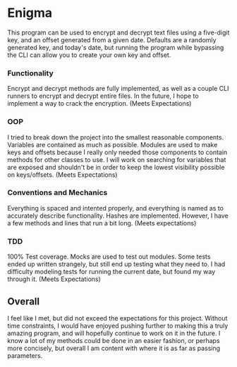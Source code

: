 # Enigma

This program can be used to encrypt and decrypt text files using a five-digit key, and an offset generated from a given date. Defaults are a randomly generated key, and today's date, but running the program while bypassing the CLI can allow you to create your own key and offset.

### Functionality

Encrypt and decrypt methods are fully implemented, as well as a couple CLI runners to encrypt and decrypt entire files. In the future, I hope to implement a way to crack the encryption. (Meets Expectations)

### OOP

I tried to break down the project into the smallest reasonable components. Variables are contained as much as possible. Modules are used to make keys and offsets because I really only needed those components to contain methods for other classes to use. I will work on searching for variables that are exposed and shouldn't be in order to keep the lowest visibility possible on keys/offsets. (Meets Expectations)

### Conventions and Mechanics

Everything is spaced and intented properly, and everything is named as to accurately describe functionality. Hashes are implemented. However, I have a few methods and lines that run a bit long. (Meets expectations)

### TDD

100% Test coverage. Mocks are used to test out modules. Some tests ended up written strangely, but still end up testing what they need to. I had difficulty modeling tests for running the current date, but found my way through it. (Meets Expectations)

## Overall

I feel like I met, but did not exceed the expectations for this project. Without time constraints, I would have enjoyed pushing further to making this a truly amazing program, and will hopefully continue to work on it in the future. I know a lot of my methods could be done in an easier fashion, or perhaps more concisely, but overall I am content with where it is as far as passing parameters.
